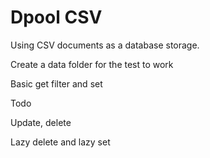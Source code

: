 # Dpool CSV

Using CSV documents as a database storage.

Create a data folder for the test to work

Basic get filter and set

Todo

Update, delete

Lazy delete and lazy set
